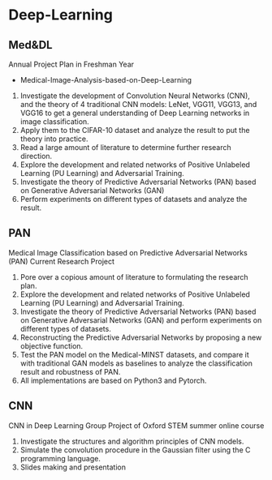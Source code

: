 # Deep-Learning
## Med&DL
Annual Project Plan in Freshman Year
* Medical-Image-Analysis-based-on-Deep-Learning
1. Investigate the development of Convolution Neural Networks (CNN), and the theory of 4 traditional CNN models: LeNet, VGG11, VGG13, and VGG16 to get a general understanding of Deep Learning networks in image classification. 
2. Apply them to the CIFAR-10 dataset and analyze the result to put the theory into practice.
3. Read a large amount of literature to determine further research direction.
4. Explore the development and related networks of Positive Unlabeled Learning (PU Learning) and Adversarial Training.
5. Investigate the theory of Predictive Adversarial Networks (PAN) based on Generative Adversarial Networks (GAN) 
6. Perform experiments on different types of datasets and analyze the result.




## PAN
Medical Image Classification based on Predictive Adversarial Networks (PAN)
Current Research Project

1. Pore over a copious amount of literature to formulating the research plan.
2. Explore the development and related networks of Positive Unlabeled Learning (PU Learning) and Adversarial Training.
3. Investigate the theory of Predictive Adversarial Networks (PAN) based on Generative Adversarial Networks (GAN) and perform experiments on different types of datasets.
4. Reconstructing the Predictive Adversarial Networks by proposing a new objective function.
5. Test the PAN model on the Medical-MINST datasets, and compare it with traditional GAN models as baselines to analyze the classification result and robustness of PAN.
6. All implementations are based on Python3 and Pytorch. 




## CNN 
CNN in Deep Learning
Group Project of Oxford STEM summer online course

1. Investigate the structures and algorithm principles of CNN models.
2. Simulate the convolution procedure in the Gaussian filter using the C programming language.
3. Slides making and presentation
